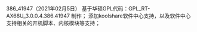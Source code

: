 386_41947（2021年02月5日）
基于华硕GPL代码：GPL_RT-AX68U_3.0.0.4.386.41947 制作；
添加koolshare软件中心支持，以及软件中心支持相关的开机脚本、内核模块等支持；